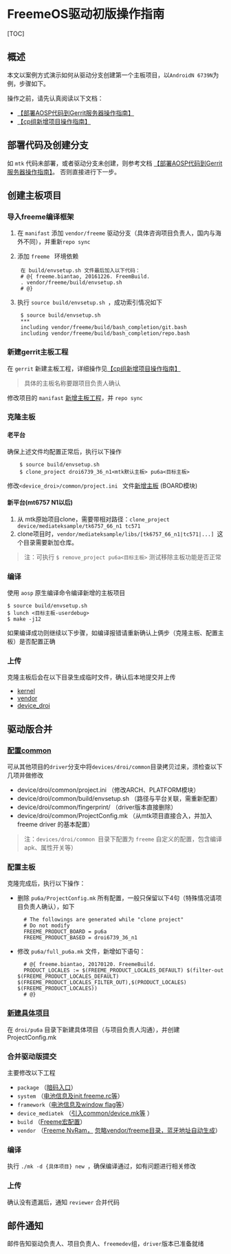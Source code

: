 # FreemeOS驱动初版操作指南

[TOC]

## 概述

本文以案例方式演示如何从驱动分支创建第一个主板项目，以`AndroidN 6739N`为例，步骤如下。

操作之前，请先认真阅读以下文档：

- [【部署AOSP代码到Gerrit服务器操作指南】](http://10.20.40.17:8080/plugins/gitiles/freemeos/common/documents/+/refs/heads/master/code_management/Android%E4%BB%A3%E7%A0%81%E9%83%A8%E7%BD%B2gerrit%E6%8C%87%E5%8D%97.md)
- [【cp组新增项目操作指南】](http://10.20.40.17:8080/plugins/gitiles/freemeos/common/documents/+/refs/heads/master/code_management/cp%E7%BB%84%E6%96%B0%E5%A2%9E%E9%A1%B9%E7%9B%AE%E6%93%8D%E4%BD%9C%E6%8C%87%E5%8D%97.md)

## 部署代码及创建分支

如 `mtk` 代码未部署，或者驱动分支未创建，则参考文档 [【部署AOSP代码到Gerrit服务器操作指南】](http://10.20.40.17:8080/plugins/gitiles/freemeos/common/documents/+/refs/heads/master/code_management/Android%E4%BB%A3%E7%A0%81%E9%83%A8%E7%BD%B2gerrit%E6%8C%87%E5%8D%97.md)。
否则直接进行下一步。

## 创建主板项目

### 导入freeme编译框架

1. 在 `manifast` 添加 `vendor/freeme` 驱动分支（具体咨询项目负责人，国内与海外不同），并重新`repo sync`

2. 添加 `freeme ` 环境依赖

        在 build/envsetup.sh 文件最后加入以下代码：
        # @{ freeme.biantao, 20161226. FreemBuild.
        . vendor/freeme/build/envsetup.sh
        # @}

3. 执行 `source build/envsetup.sh `，成功索引情况如下

        $ source build/envsetup.sh
        ***
        including vendor/freeme/build/bash_completion/git.bash
        including vendor/freeme/build/bash_completion/repo.bash

### 新建gerrit主板工程

在 `gerrit` 新建主板工程，详细操作见[【cp组新增项目操作指南】](http://10.20.40.17:8080/plugins/gitiles/freemeos/common/documents/+/refs/heads/master/code_management/cp%E7%BB%84%E6%96%B0%E5%A2%9E%E9%A1%B9%E7%9B%AE%E6%93%8D%E4%BD%9C%E6%8C%87%E5%8D%97.md)

> 具体的主板名称要跟项目负责人确认

修改项目的 `manifast` [新增主板工程](http://10.20.40.17:8080/#/c/34294/1/ALPS-MP-N1.MP18-V2_DROI6739_66_N1/driver.xml)，并 `repo sync`

### 克隆主板

#### 老平台

确保上述文件均配置正常后，执行以下操作

        $ source build/envsetup.sh
        $ clone_project droi6739_36_n1<mtk默认主板> pu6a<目标主板>

修改`<device_droi>/common/project.ini ` 文件[新增主板](http://10.20.40.17:8080/#/c/31625/1/common/project.ini) (BOARD模块)

#### 新平台(mt6757 N1以后)

1. 从 mtk原始项目clone，需要带相对路径：`clone_project device/mediateksample/tk6757_66_n1 tc571`
2. clone项目时，`vendor/mediateksample/libs/[tk6757_66_n1|tc571|...] `这个目录需要新加仓库。

> 注：可执行 ```$ remove_project pu6a<目标主板>``` 测试移除主板功能是否正常

### 编译

使用 `aosp` 原生编译命令编译新增的主板项目
```
$ source build/envsetup.sh
$ lunch <目标主板-userdebug>
$ make -j12
```
如果编译成功则继续以下步骤，如编译报错请重新确认上俩步（克隆主板、配置主板）是否配置正确

### 上传

克隆主板后会在以下目录生成临时文件，确认后本地提交并上传

- [kernel](http://10.20.40.17:8080/#/c/34183/)
- [vendor](http://10.20.40.17:8080/#/c/34184/)
- [device_droi](http://10.20.40.17:8080/#/c/34181/)

## 驱动版合并

### [配置common](http://10.20.40.17:8080/#/c/34180/)

可从其他项目的`driver`分支中将`devices/droi/common`目录拷贝过来，须检查以下几项并做修改

- device/droi/common/project.ini （修改ARCH、PLATFORM模块）
- device/droi/common/build/envsetup.sh （路径与平台关联，需重新配置）
- device/droi/common/fingerprint/ （driver版本直接删除）
- device/droi/common/ProjectConfig.mk （从mtk项目直接合入，并加入freeme driver 的基本配置）

> 注：`devices/droi/common `目录下配置为 `freeme` 自定义的配置，包含编译apk、属性开关等）

### 配置主板

克隆完成后，执行以下操作：

- 删除 `pu6a/ProjectConfig.mk` 所有配置，一般只保留以下4句（特殊情况请项目负责人确认），如下

        # The followings are generated while "clone project"
        # Do not modify
        FREEME_PRODUCT_BOARD = pu6a
        FREEME_PRODUCT_BASED = droi6739_36_n1

- 修改 `pu6a/full_pu6a.mk` 文件，新增如下语句：

        # @{ freeme.biantao, 20170120. FreemeBuild.
        PRODUCT_LOCALES := $(FREEME_PRODUCT_LOCALES_DEFAULT) $(filter-out $(FREEME_PRODUCT_LOCALES_DEFAULT) $(FREEME_PRODUCT_LOCALES_FILTER_OUT),$(PRODUCT_LOCALES) $(FREEME_PRODUCT_LOCALES))
        # @}

### [新建具体项目](http://10.20.40.17:8080/#/c/34286/)

在 `droi/pu6a` 目录下新建具体项目（与项目负责人沟通），并创建ProjectConfig.mk

### 合并驱动版提交

主要修改以下工程

- `package` （[暗码入口](http://10.20.40.17:8080/#/c/34261/)）
- `system` （[电池信息及init.freeme.rc等](http://10.20.40.17:8080/#/c/34263/)）
- `framework`（[电池信息及window flag等](http://10.20.40.17:8080/#/c/34260/)）
- `device_mediatek` （[引入common/device.mk等](http://10.20.40.17:8080/#/c/34259/) ）
- `build` （[Freeme宏配置](http://10.20.40.17:8080/#/c/34258/)）
- `vendor` （[Freeme NvRam，](http://10.20.40.17:8080/#/c/34265/) [忽略vendor/freeme目录，蓝牙地址自动生成](http://10.20.40.17:8080/#/c/34264/)）

### 编译

执行 `./mk -d {具体项目} new `，确保编译通过，如有问题进行相关修改

### 上传

确认没有遗漏后，通知 `reviewer` 合并代码

## 邮件通知

邮件告知驱动负责人、项目负责人、`freemedev`组，`driver`版本已准备就绪
